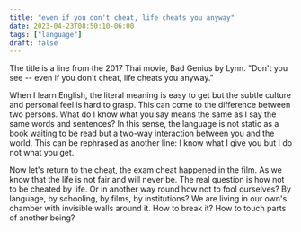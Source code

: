 ```yaml
---
title: "even if you don't cheat, life cheats you anyway"
date: 2023-04-23T08:50:10-06:00
tags: ["language"]
draft: false
---
```


The title is a line from the 2017 Thai movie, Bad Genius by Lynn. "Don't you see -- even if you don't cheat, life cheats you anyway."

When I learn English, the literal meaning is easy to get but the subtle culture and personal feel is hard to grasp. This can come to the difference between two persons. What do I know what you say means the same as I say the same words and sentences? In this sense, the language is not static as a book waiting to be read but a two-way interaction between you and the world. This can be rephrased as another line: I know what I give you but I do not what you get.

Now let's return to the cheat, the exam cheat happened in the film. As we know that the life is not fair and will never be. The real question is how not to be cheated by life. Or in another way round how not to fool ourselves? By language, by schooling, by films, by institutions? We are living in our own's chamber with invisible walls around it. How to break it? How to touch parts of another being?
 
